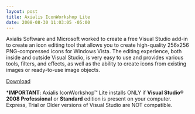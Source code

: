```yaml
---
layout: post
title: Axialis IconWorkshop Lite
date: 2008-08-30 11:03:05 -05:00
---
```


Axialis Software and Microsoft worked to create a free Visual Studio add-in to create an icon editing tool that allows you to create high-quality 256x256 PNG-compressed icons for Windows Vista. The editing experience, both inside and outside Visual Studio, is very easy to use and provides various tools, filters, and effects, as well as the ability to create icons from existing images or ready-to-use image objects.

[Download](http://www.axialis.com/download/iwlite.html) 

***IMPORTANT**: Axialis IconWorkshop™ Lite installs ONLY if **Visual Studio® 2008 Professional** or **Standard** edition is present on your computer. Express, Trial or Older versions of Visual Studio are NOT compatible.
